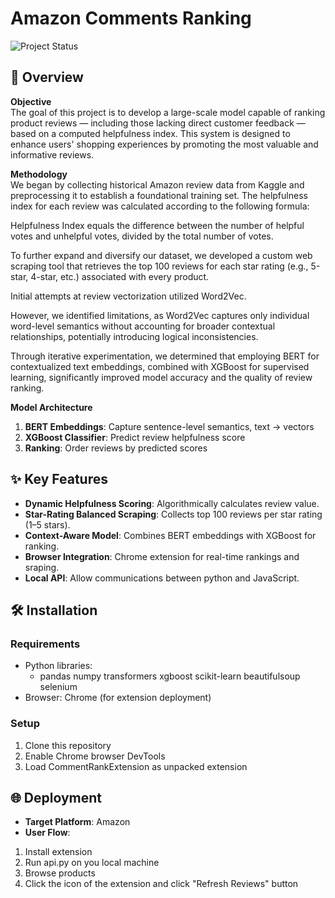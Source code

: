 # Amazon Comments Ranking

![Project Status](https://img.shields.io/badge/Status-Development%20Phase-yellow)

## 📖 Overview
**Objective**  
The goal of this project is to develop a large-scale model capable of ranking product reviews — including those lacking direct customer feedback — based on a computed helpfulness index. This system is designed to enhance users' shopping experiences by promoting the most valuable and informative reviews.

**Methodology**  
We began by collecting historical Amazon review data from Kaggle and preprocessing it to establish a foundational training set. The helpfulness index for each review was calculated according to the following formula:  

Helpfulness Index equals the difference between the number of helpful votes and unhelpful votes, divided by the total number of votes.  

To further expand and diversify our dataset, we developed a custom web scraping tool that retrieves the top 100 reviews for each star rating (e.g., 5-star, 4-star, etc.) associated with every product.  

Initial attempts at review vectorization utilized Word2Vec.

  However, we identified limitations, as Word2Vec captures only individual word-level semantics without accounting for broader contextual relationships, potentially introducing logical inconsistencies.  

Through iterative experimentation, we determined that employing BERT for contextualized text embeddings, combined with XGBoost for supervised learning, significantly improved model accuracy and the quality of review ranking.

**Model Architecture**
1. **BERT Embeddings**: Capture sentence-level semantics, text -> vectors
2. **XGBoost Classifier**: Predict review helpfulness score
3. **Ranking**: Order reviews by predicted scores

## ✨ Key Features
- **Dynamic Helpfulness Scoring**: Algorithmically calculates review value.
- **Star-Rating Balanced Scraping**: Collects top 100 reviews per star rating (1–5 stars).
- **Context-Aware Model**: Combines BERT embeddings with XGBoost for ranking.
- **Browser Integration**: Chrome extension for real-time rankings and sraping.
- **Local API**: Allow communications between python and JavaScript.

## 🛠️ Installation
### Requirements
- Python libraries: 
  - pandas numpy transformers xgboost scikit-learn beautifulsoup selenium
- Browser: Chrome (for extension deployment)


### Setup
1. Clone this repository
2. Enable Chrome browser DevTools
3. Load CommentRankExtension as unpacked extension


## 🌐 Deployment
- **Target Platform**: Amazon
- **User Flow**:  
1. Install extension  
2. Run api.py on you local machine
3. Browse products  
4. Click the icon of the extension and click "Refresh Reviews" button